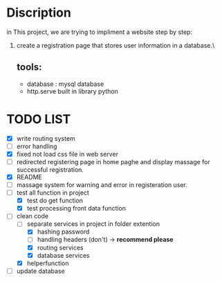 # Discription
in This project, we are trying to impliment a website step by step:
1. create a registration page that stores user information in a database.\
   ## tools:
    - database : mysql database
    - http.serve built in library python 
   


# TODO LIST
- [x] write routing system
- [ ] error handling 
- [x] fixed not load css file in web server
- [ ] redirected registering page in home paghe and display massage for successful registration.
- [x] README
- [ ] massage system for warning and error in registeration user.
- [ ] test all function in project 
    - [x] test do get function 
    - [x] test processing front data function
- [ ] clean code 
  - [ ] separate services in project in folder extention 
      - [x] hashing password 
      - [ ] handling headers (don't) -> **recommend please** 
      - [x] routing services 
      - [x] database services 
  - [x] helperfunction
- [ ] update database 
